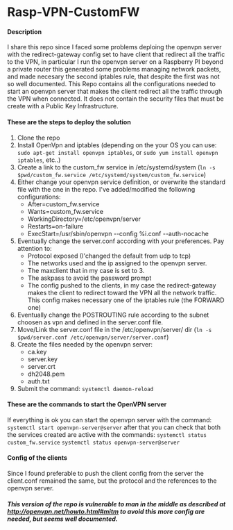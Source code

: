 # Rasp-VPN-CustomFW

#### Description ####
I share this repo since I faced some problems deploing the openvpn server with the redirect-gateway config set to have client that redirect all the traffic to the VPN, in particular I run the openvpn server on a Raspberry PI beyond a private router this generated some problems managing network packets, and made necesary the second iptables rule, that despite the first was not so well documented. 
This Repo contains all the configurations needed to start an openvpn server that makes the client redirect all the traffic through the VPN when connected. 
It does not contain the security files that must be create with a Public Key Infrastructure.  



#### These are the steps to deploy the solution ####
1. Clone the repo
2. Install OpenVpn and iptables (depending on the your OS you can use: `sudo apt-get install openvpn iptables`, or `sudo yum install openvpn iptables`, etc..)
3. Create a link to the custom_fw service in /etc/systemd/system (`ln -s $pwd/custom_fw.service /etc/systemd/system/custom_fw.service`)
4. Either change your openvpn service definition, or overwrite the standard file with the one in the repo. I've added/modified the following configurations:
    * After=custom_fw.service
    * Wants=custom_fw.service
    * WorkingDirectory=/etc/openvpn/server
    * Restarts=on-failure
    * ExecStart=/usr/sbin/openvpn --config %i.conf --auth-nocache 
5. Eventually change the server.conf according with your preferences. Pay attention to:
    * Protocol exposed (I'changed the default from udp to tcp)
    * The networks used and the ip assigned to the openvpn server.
    * The maxclient that in my case is set to 3. 
    * The askpass to avoid the password prompt
    * The config pushed to the clients, in my case the redirect-gateway makes the client to redirect toward the VPN all the network traffic. This config makes necessary one of the iptables rule (the FORWARD one)
6. Eventually change the POSTROUTING rule according to the subnet choosen as vpn and defined in the server.conf file. 
7. Move/Link the server.conf file in the /etc/openvpn/server/ dir (`ln -s $pwd/server.conf /etc/openvpn/server/server.conf`)
8. Create the files needed by the openvpn server:
    * ca.key
    * server.key
    * server.crt
    * dh2048.pem 
    * auth.txt
9. Submit the command: `systemctl daemon-reload`

#### These are the commands to start the OpenVPN server ####
If everything is ok you can start the openvpn server with the command: 
`systemctl start openvpn-server@server` 
after that you can check that both the services created are active with the commands: 
`systemctl status custom_fw.service` 
`systemctl status openvpn-server@server`

#### Config of the clients ####
Since I found preferable to push the client config from the server the client.conf remained the same, but the protocol and the references to the openvpn server.

##### This version of the repo is vulnerable to man in the middle as described at http://openvpn.net/howto.html#mitm to avoid this more config are needed, but seems well documented. 
